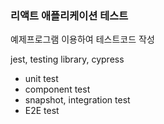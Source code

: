 
### 리액트 애플리케이션 테스트

예제프로그램 이용하여 테스트코드 작성

jest, testing library, cypress
- unit test
- component test
 - snapshot, integration test
- E2E test
